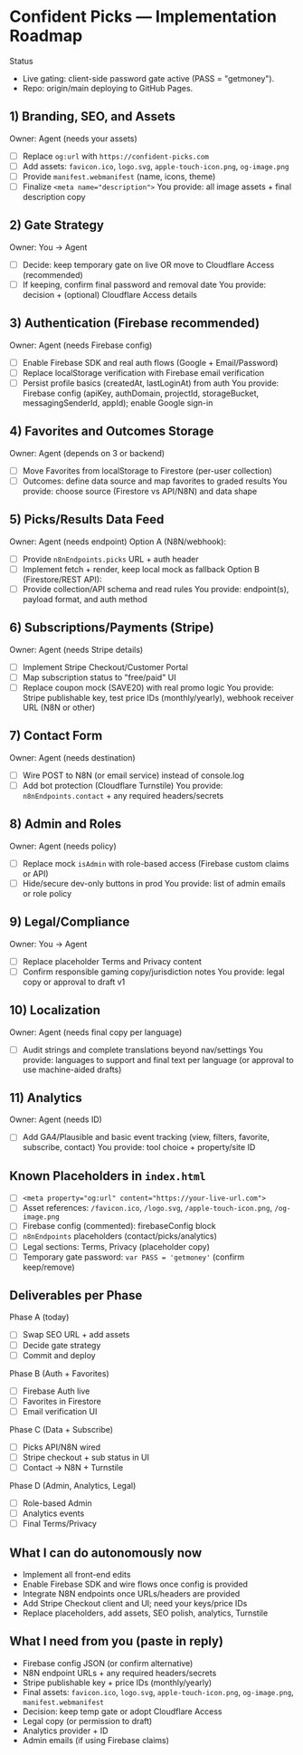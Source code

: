 # Confident Picks — Implementation Roadmap

Status
- Live gating: client-side password gate active (PASS = "getmoney").
- Repo: origin/main deploying to GitHub Pages.

## 1) Branding, SEO, and Assets
Owner: Agent (needs your assets)
- [ ] Replace `og:url` with `https://confident-picks.com`
- [ ] Add assets: `favicon.ico`, `logo.svg`, `apple-touch-icon.png`, `og-image.png`
- [ ] Provide `manifest.webmanifest` (name, icons, theme)
- [ ] Finalize `<meta name="description">`
You provide: all image assets + final description copy

## 2) Gate Strategy
Owner: You → Agent
- [ ] Decide: keep temporary gate on live OR move to Cloudflare Access (recommended)
- [ ] If keeping, confirm final password and removal date
You provide: decision + (optional) Cloudflare Access details

## 3) Authentication (Firebase recommended)
Owner: Agent (needs Firebase config)
- [ ] Enable Firebase SDK and real auth flows (Google + Email/Password)
- [ ] Replace localStorage verification with Firebase email verification
- [ ] Persist profile basics (createdAt, lastLoginAt) from auth
You provide: Firebase config (apiKey, authDomain, projectId, storageBucket, messagingSenderId, appId); enable Google sign-in

## 4) Favorites and Outcomes Storage
Owner: Agent (depends on 3 or backend)
- [ ] Move Favorites from localStorage to Firestore (per-user collection)
- [ ] Outcomes: define data source and map favorites to graded results
You provide: choose source (Firestore vs API/N8N) and data shape

## 5) Picks/Results Data Feed
Owner: Agent (needs endpoint)
Option A (N8N/webhook):
- [ ] Provide `n8nEndpoints.picks` URL + auth header
- [ ] Implement fetch + render, keep local mock as fallback
Option B (Firestore/REST API):
- [ ] Provide collection/API schema and read rules
You provide: endpoint(s), payload format, and auth method

## 6) Subscriptions/Payments (Stripe)
Owner: Agent (needs Stripe details)
- [ ] Implement Stripe Checkout/Customer Portal
- [ ] Map subscription status to "free/paid" UI
- [ ] Replace coupon mock (SAVE20) with real promo logic
You provide: Stripe publishable key, test price IDs (monthly/yearly), webhook receiver URL (N8N or other)

## 7) Contact Form
Owner: Agent (needs destination)
- [ ] Wire POST to N8N (or email service) instead of console.log
- [ ] Add bot protection (Cloudflare Turnstile)
You provide: `n8nEndpoints.contact` + any required headers/secrets

## 8) Admin and Roles
Owner: Agent (needs policy)
- [ ] Replace mock `isAdmin` with role-based access (Firebase custom claims or API)
- [ ] Hide/secure dev-only buttons in prod
You provide: list of admin emails or role policy

## 9) Legal/Compliance
Owner: You → Agent
- [ ] Replace placeholder Terms and Privacy content
- [ ] Confirm responsible gaming copy/jurisdiction notes
You provide: legal copy or approval to draft v1

## 10) Localization
Owner: Agent (needs final copy per language)
- [ ] Audit strings and complete translations beyond nav/settings
You provide: languages to support and final text per language (or approval to use machine-aided drafts)

## 11) Analytics
Owner: Agent (needs ID)
- [ ] Add GA4/Plausible and basic event tracking (view, filters, favorite, subscribe, contact)
You provide: tool choice + property/site ID

## Known Placeholders in `index.html`
- [ ] `<meta property="og:url" content="https://your-live-url.com">`
- [ ] Asset references: `/favicon.ico`, `/logo.svg`, `/apple-touch-icon.png`, `/og-image.png`
- [ ] Firebase config (commented): firebaseConfig block
- [ ] `n8nEndpoints` placeholders (contact/picks/analytics)
- [ ] Legal sections: Terms, Privacy (placeholder copy)
- [ ] Temporary gate password: `var PASS = 'getmoney'` (confirm keep/remove)

## Deliverables per Phase
Phase A (today)
- [ ] Swap SEO URL + add assets
- [ ] Decide gate strategy
- [ ] Commit and deploy

Phase B (Auth + Favorites)
- [ ] Firebase Auth live
- [ ] Favorites in Firestore
- [ ] Email verification UI

Phase C (Data + Subscribe)
- [ ] Picks API/N8N wired
- [ ] Stripe checkout + sub status in UI
- [ ] Contact → N8N + Turnstile

Phase D (Admin, Analytics, Legal)
- [ ] Role-based Admin
- [ ] Analytics events
- [ ] Final Terms/Privacy

## What I can do autonomously now
- Implement all front-end edits
- Enable Firebase SDK and wire flows once config is provided
- Integrate N8N endpoints once URLs/headers are provided
- Add Stripe Checkout client and UI; need your keys/price IDs
- Replace placeholders, add assets, SEO polish, analytics, Turnstile

## What I need from you (paste in reply)
- Firebase config JSON (or confirm alternative)
- N8N endpoint URLs + any required headers/secrets
- Stripe publishable key + price IDs (monthly/yearly)
- Final assets: `favicon.ico`, `logo.svg`, `apple-touch-icon.png`, `og-image.png`, `manifest.webmanifest`
- Decision: keep temp gate or adopt Cloudflare Access
- Legal copy (or permission to draft)
- Analytics provider + ID
- Admin emails (if using Firebase claims)
